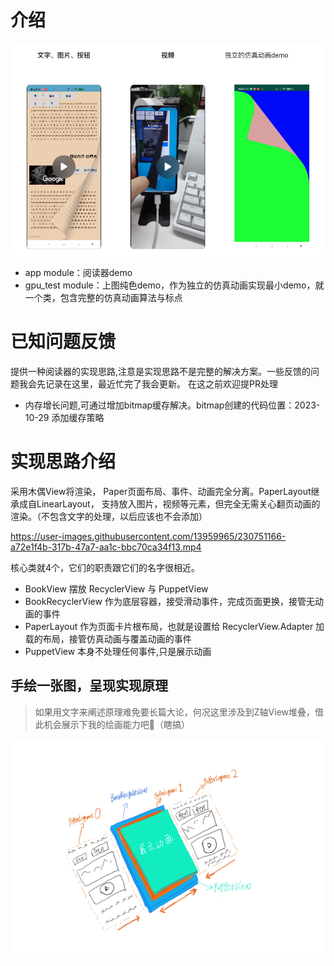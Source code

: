 # 介绍

![simple_view](./images/demo_pic.png)

* app module：阅读器demo
* gpu_test module：上图纯色demo，作为独立的仿真动画实现最小demo，就一个类，包含完整的仿真动画算法与标点
# 已知问题反馈
提供一种阅读器的实现思路,注意是实现思路不是完整的解决方案。一些反馈的问题我会先记录在这里，最近忙完了我会更新。
在这之前欢迎提PR处理

* 内存增长问题,可通过增加bitmap缓存解决。bitmap创建的代码位置：2023-10-29 添加缓存策略

# 实现思路介绍

采用木偶View将渲染， Paper页面布局、事件、动画完全分离。PaperLayout继承成自LinearLayout，
支持放入图片，视频等元素，但完全无需关心翻页动画的渲染。（不包含文字的处理，以后应该也不会添加）

https://user-images.githubusercontent.com/13959965/230751166-a72e1f4b-317b-47a7-aa1c-bbc70ca34f13.mp4

核心类就4个，它们的职责跟它们的名字很相近。

* BookView 摆放 RecyclerView 与 PuppetView
* BookRecyclerView 作为底层容器，接受滑动事件，完成页面更换，接管无动画的事件
* PaperLayout 作为页面卡片根布局，也就是设置给 RecyclerView.Adapter 加载的布局，接管仿真动画与覆盖动画的事件
* PuppetView 本身不处理任何事件,只是展示动画

## 手绘一张图，呈现实现原理

> 如果用文字来阐述原理难免要长篇大论，何况这里涉及到Z轴View堆叠，借此机会展示下我的绘画能力吧🐶（瞎搞）


![BookView](./images/Book_view_desc.jpg)
